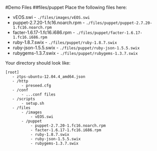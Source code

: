 #Demo Files
##files/puppet
Place the following files here:
* vEOS.swi - ```./files/images/vEOS.swi```
* puppet-2.7.20-1.fc16.noarch.rpm - ```./files/puppet/puppet-2.7.20-1.fc16.noarch.rpm```
* facter-1.6.17-1.fc16.i686.rpm - ```./files/puppet/facter-1.6.17-1.fc16.i686.rpm```
* ruby-1.8.7.swix - ```./files/puppet/ruby-1.8.7.swix```
* ruby-json-1.5.5.swix - ```./files/puppet/ruby-json-1.5.5.swix```
* rubygems-1.3.7.swix - ```./files/puppet/rubygems-1.3.7.swix```

Your directory should look like:
```
[root]
   - ztps-ubuntu-12.04.4_amd64.json
   - /http
       - preseed.cfg
   - /conf
       - ...conf files
   - /scripts
       - setup.sh
   - /files
       - /images
           - vEOS.swi
       - /puppet
           - puppet-2.7.20-1.fc16.noarch.rpm
           - facter-1.6.17-1.fc16.i686.rpm
           - ruby-1.8.7.swix
           - ruby-json-1.5.5.swix
           - rubygems-1.3.7.swix
```
